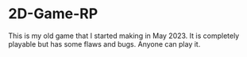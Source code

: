 # 2D-Game-RP
This is my old game that I started making in May 2023. It is completely playable but has some flaws and bugs. Anyone can play it.